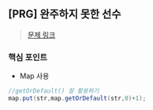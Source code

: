 ## [PRG] 완주하지 못한 선수
>[문제 링크](https://school.programmers.co.kr/learn/courses/30/lessons/42576)

### 핵심 포인트 
- Map 사용     

~~~java
//getOrDefault() 잘 활용하기 
map.put(str,map.getOrDefault(str,0)+1);
~~~